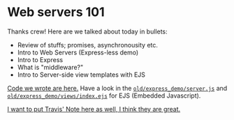 Web servers 101
===

Thanks crew! Here are we talked about today in bullets:

- Review of stuffs; promises, asynchronousity etc.
- Intro to Web Servers (Express-less demo)
- Intro to Express
- What is "middleware?"
- Intro to Server-side view templates with EJS

[Code we wrote are here.]() Have a look in the [`old/express_demo/server.js`]() and [`old/express_demo/views/index.ejs`]() for EJS (Embedded Javascript).

[I want to put Travis' Note here as well, I think they are great.](https://web.compass.lighthouselabs.ca/activities/178/lectures/3133)